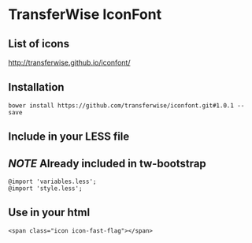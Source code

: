 # TransferWise IconFont
## List of icons
http://transferwise.github.io/iconfont/ 

## Installation
```
bower install https://github.com/transferwise/iconfont.git#1.0.1 --save
```

## Include in your LESS file
## *NOTE* Already included in tw-bootstrap
```
@import 'variables.less';
@import 'style.less';
```

## Use in your html
```
<span class="icon icon-fast-flag"></span>
